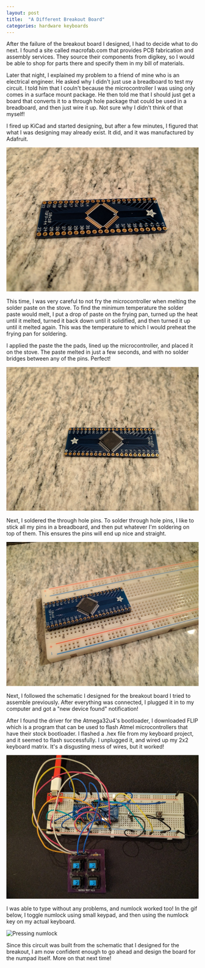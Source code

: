 ```yaml
---
layout: post
title:  "A Different Breakout Board"
categories: hardware keyboards
---
```


After the failure of the breakout board I designed, I had to decide what to do next. I found a site called macrofab.com that provides PCB fabrication and assembly services. They source their components from digikey, so I would be able to shop for parts there and specify them in my bill of materials. 

Later that night, I explained my problem to a friend of mine who is an electrical engineer. He asked why I didn't just use a breadboard to test my circuit. I told him that I couln't because the microcontroller I was using only comes in a surface mount package. He then told me that I should just get a board that converts it to a through hole package that could be used in a breadboard, and then just wire it up. Not sure why I didn't think of that myself!

I fired up KiCad and started designing, but after a few minutes, I figured that what I was designing may already exist.
It did, and it was manufactured by Adafruit.

![Unassembled breakout](/assets/numpad_keyboard/a_smaller_breakout/atmega32u4_breakout_empty.jpg)

This time, I was very careful to not fry the microcontroller when melting the solder paste on the stove. To find the minimum temperature the solder paste would melt, I put a drop of paste on the frying pan, turned up the heat until it melted, turned it back down until it solidified, and then turned it up until it melted again. This was the temperature to which I would preheat the frying pan for soldering.

I applied the paste the the pads, lined up the microcontroller, and placed it on the stove. The paste melted in just a few seconds, and with no solder bridges between any of the pins. Perfect!

![Assembled breakout](/assets/numpad_keyboard/a_smaller_breakout/atmega32u4_breakout.jpg)

Next, I soldered the through hole pins. To solder through hole pins, I like to stick all my pins in a breadboard, and then put whatever I'm soldering on top of them. This ensures the pins will end up nice and straight.

![Soldering the through hole pins using a breadboard](/assets/numpad_keyboard/a_smaller_breakout/atmega32u4_breadboard.jpg)

Next, I followed the schematic I designed for the breakout board I tried to assemble previously. After everything was connected, I plugged it in to my computer and got a "new device found" notification!

After I found the driver for the Atmega32u4's bootloader, I downloaded FLIP which is a program that can be used to flash Atmel microcontrollers that have their stock bootloader. I flashed a .hex file from my keyboard project, and it seemed to flash successfully. I unplugged it, and wired up my 2x2 keyboard matrix. It's a disgusting mess of wires, but it worked!

![Keyboard circuit](/assets/numpad_keyboard/a_smaller_breakout/atmega32u4_breakout_breadboard_keyboard.jpg)

I was able to type without any problems, and numlock worked too! In the gif below, I toggle numlock using small keypad, and then using the numlock key on my actual keyboard.

![Pressing numlock](/assets/numpad_keyboard/a_smaller_breakout/pressing_numlock.gif)

Since this circuit was built from the schematic that I designed for the breakout, I am now confident enough to go ahead and design the board for the numpad itself. More on that next time!
